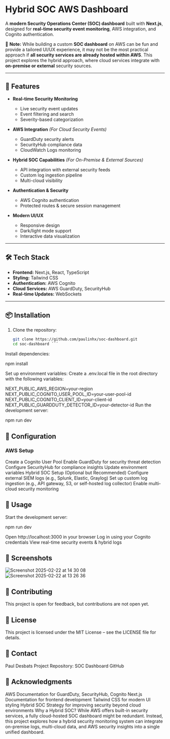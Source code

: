 # **Hybrid SOC AWS Dashboard**  
A **modern Security Operations Center (SOC) dashboard** built with **Next.js**, designed for **real-time security event monitoring**, AWS integration, and Cognito authentication.  

🚨 **Note:** While building a custom **SOC dashboard** on AWS can be fun and provide a tailored UI/UX experience, it may not be the most practical approach if **all security services are already hosted within AWS**. This project explores the hybrid approach, where cloud services integrate with **on-premise or external** security sources.

---

## **🚀 Features**

- **Real-time Security Monitoring**  
  - Live security event updates  
  - Event filtering and search  
  - Severity-based categorization  

- **AWS Integration** *(For Cloud Security Events)*  
  - GuardDuty security alerts  
  - SecurityHub compliance data  
  - CloudWatch Logs monitoring  

- **Hybrid SOC Capabilities** *(For On-Premise & External Sources)*  
  - API integration with external security feeds  
  - Custom log ingestion pipeline  
  - Multi-cloud visibility  

- **Authentication & Security**  
  - AWS Cognito authentication  
  - Protected routes & secure session management  

- **Modern UI/UX**  
  - Responsive design  
  - Dark/light mode support  
  - Interactive data visualization  

---

## **🛠️ Tech Stack**
- **Frontend:** Next.js, React, TypeScript  
- **Styling:** Tailwind CSS  
- **Authentication:** AWS Cognito  
- **Cloud Services:** AWS GuardDuty, SecurityHub  
- **Real-time Updates:** WebSockets  

---

## **📦 Installation**
1. Clone the repository:
   ```bash
   git clone https://github.com/paulinhx/soc-dashboard.git
   cd soc-dashboard ´´´

Install dependencies:

npm install

Set up environment variables:
Create a .env.local file in the root directory with the following variables:


NEXT_PUBLIC_AWS_REGION=your-region
NEXT_PUBLIC_COGNITO_USER_POOL_ID=your-user-pool-id
NEXT_PUBLIC_COGNITO_CLIENT_ID=your-client-id
NEXT_PUBLIC_GUARDDUTY_DETECTOR_ID=your-detector-id
Run the development server:

npm run dev

## **🔧 Configuration**

### AWS Setup

Create a Cognito User Pool
Enable GuardDuty for security threat detection
Configure SecurityHub for compliance insights
Update environment variables
Hybrid SOC Setup (Optional but Recommended)
Configure external SIEM logs (e.g., Splunk, Elastic, Graylog)
Set up custom log ingestion (e.g., API gateway, S3, or self-hosted log collector)
Enable multi-cloud security monitoring

## **🚦 Usage**
Start the development server:

npm run dev

Open http://localhost:3000 in your browser
Log in using your Cognito credentials
View real-time security events & hybrid logs

## **📱 Screenshots**

![Screenshot 2025-02-22 at 14 30 08](https://github.com/user-attachments/assets/300e2294-c198-4834-ba4c-74477e964cbe)
![Screenshot 2025-02-22 at 13 26 36](https://github.com/user-attachments/assets/33a75a2e-199e-4522-baed-75f5ae969e00)


## **🤝 Contributing**
This project is open for feedback, but contributions are not open yet.

## **📝 License**
This project is licensed under the MIT License – see the LICENSE file for details.

## **📧 Contact**
Paul Desbats
Project Repository: SOC Dashboard GitHub

## **🙏 Acknowledgments**
AWS Documentation for GuardDuty, SecurityHub, Cognito
Next.js Documentation for frontend development
Tailwind CSS for modern UI styling
Hybrid SOC Strategy for improving security beyond cloud environments
Why a Hybrid SOC?
While AWS offers built-in security services, a fully cloud-hosted SOC dashboard might be redundant. Instead, this project explores how a hybrid security monitoring system can integrate on-premise logs, multi-cloud data, and AWS security insights into a single unified dashboard.



